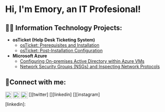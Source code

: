 <h1>Hi, I'm Emory, an IT Profesional! 

<h2>👨‍💻 Information Technology Projects:</h2>

- <b>osTicket (Help Desk Ticketing System)</b>
  - [osTicket: Prerequisites and Installation](https://github.com/Emory-Shannon/os-ticket-prereq)
  - [osTicket: Post-Installation Configuration](https://github.com/Emory-Shannon/post-install)
- <b>Microsoft Azure</b>
  - [Configuring On-premises Active Directory within Azure VMs](https://github.com/Emory-Shannon/Active-Directory-Config)
  - [Network Security Groups (NSGs) and Inspecting Network Protocols]()

<h2>🤳Connect with me:</h2>
[<img align="left" alt="Josh | Twitter" width="22px" src="https://cdn.jsdelivr.net/npm/simple-icons@v3/icons/twitter.svg" />][twitter]
[<img align="left" alt="Josh | LinkedIn" width="22px" src="https://cdn.jsdelivr.net/npm/simple-icons@v3/icons/linkedin.svg" />][linkedin]
[<img align="left" alt="Josh | Instagram" width="22px" src="https://cdn.jsdelivr.net/npm/simple-icons@v3/icons/instagram.svg" />][instagram]

[twitter]: 
[instagram]: 
[linkedin]: 







